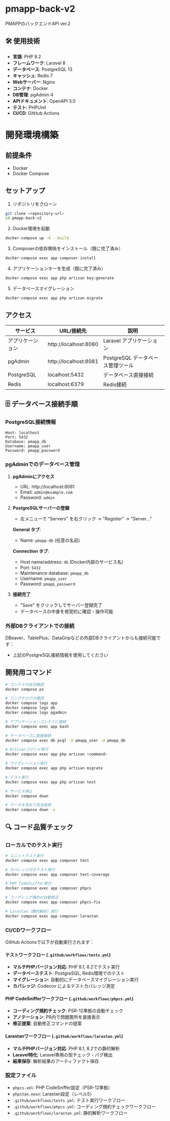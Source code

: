 # pmapp-back-v2
PMAPPのバックエンドAPI ver.2

## 🛠️ 使用技術
- **言語**: PHP 8.2
- **フレームワーク**: Laravel 8
- **データベース**: PostgreSQL 13
- **キャッシュ**: Redis 7
- **Webサーバー**: Nginx
- **コンテナ**: Docker
- **DB管理**: pgAdmin 4
- **APIドキュメント**: OpenAPI 3.0
- **テスト**: PHPUnit
- **CI/CD**: GitHub Actions

# 開発環境構築

## 前提条件
- Docker
- Docker Compose

## セットアップ

1. リポジトリをクローン
```bash
git clone <repository-url>
cd pmapp-back-v2
```

2. Docker環境を起動
```bash
docker-compose up -d --build
```

3. Composerの依存関係をインストール（既に完了済み）
```bash
docker-compose exec app composer install
```

4. アプリケーションキーを生成（既に完了済み）
```bash
docker-compose exec app php artisan key:generate
```

5. データベースマイグレーション
```bash
docker-compose exec app php artisan migrate
```

## アクセス

| サービス | URL/接続先 | 説明 |
|---------|-----------|------|
| アプリケーション | http://localhost:8080 | Laravel アプリケーション |
| pgAdmin | http://localhost:8081 | PostgreSQL データベース管理ツール |
| PostgreSQL | localhost:5432 | データベース直接接続 |
| Redis | localhost:6379 | Redis接続 |

## 🗄️ データベース接続手順

### PostgreSQL接続情報
```
Host: localhost
Port: 5432
Database: pmapp_db
Username: pmapp_user
Password: pmapp_password
```

### pgAdminでのデータベース管理

1. **pgAdminにアクセス**
   - URL: http://localhost:8081
   - Email: `admin@example.com`
   - Password: `admin`

2. **PostgreSQLサーバーの登録**
   - 左メニューで "Servers" を右クリック → "Register" → "Server..."
   
   **General タブ**:
   - Name: `pmapp-db` (任意の名前)
   
   **Connection タブ**:
   - Host name/address: `db` (Docker内部のサービス名)
   - Port: `5432`
   - Maintenance database: `pmapp_db`
   - Username: `pmapp_user`
   - Password: `pmapp_password`

3. **接続完了**
   - "Save" をクリックしてサーバー登録完了
   - データベースの中身を視覚的に確認・操作可能

### 外部DBクライアントでの接続

DBeaver、TablePlus、DataGripなどの外部DBクライアントからも接続可能です：
- 上記のPostgreSQL接続情報を使用してください

## 開発用コマンド

```bash
# コンテナの状況確認
docker compose ps

# コンテナログの確認
docker compose logs app
docker compose logs db
docker compose logs pgadmin

# アプリケーションコンテナに接続
docker compose exec app bash

# データベースに直接接続
docker compose exec db psql -U pmapp_user -d pmapp_db

# Artisanコマンド実行
docker compose exec app php artisan <command>

# マイグレーション実行
docker compose exec app php artisan migrate

# テスト実行
docker compose exec app php artisan test

# サービス停止
docker compose down

# データを含めて完全削除
docker compose down -v
```

## 🔍 コード品質チェック

### ローカルでのテスト実行

```bash
# ユニットテスト実行
docker compose exec app composer test

# カバレッジ付きテスト実行
docker compose exec app composer test-coverage

# PHP CodeSniffer実行
docker compose exec app composer phpcs

# コーディング規約の自動修正
docker compose exec app composer phpcs-fix

# Larastan（静的解析）実行
docker compose exec app composer larastan
```

### CI/CDワークフロー

GitHub Actionsで以下が自動実行されます：

#### テストワークフロー (`.github/workflows/tests.yml`)
- **マルチPHPバージョン対応**: PHP 8.1, 8.2でテスト実行
- **データベーステスト**: PostgreSQL, Redis環境でのテスト
- **マイグレーション**: 自動的にデータベースマイグレーション実行
- **カバレッジ**: Codecov によるテストカバレッジ測定

#### PHP CodeSnifferワークフロー (`.github/workflows/phpcs.yml`)
- **コーディング規約チェック**: PSR-12準拠の自動チェック
- **アノテーション**: PR内で問題箇所を直接表示
- **修正提案**: 自動修正コマンドの提案

#### Larastanワークフロー (`.github/workflows/larastan.yml`)
- **マルチPHPバージョン対応**: PHP 8.1, 8.2での静的解析
- **Laravel特化**: Laravel専用の型チェック・バグ検出
- **結果保存**: 解析結果のアーティファクト保存

### 設定ファイル

- `phpcs.xml`: PHP CodeSniffer設定（PSR-12準拠）
- `phpstan.neon`: Larastan設定（レベル5）
- `.github/workflows/tests.yml`: テスト実行ワークフロー
- `.github/workflows/phpcs.yml`: コーディング規約チェックワークフロー
- `.github/workflows/larastan.yml`: 静的解析ワークフロー